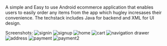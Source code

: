 A simple and Easy to use Android ecommerce application that enables users to easily order any items from the app which hugley incresases their convenience.
The techstack includes Java for backend and XML for UI design.

Screenshots:
![signin](https://github.com/co-de-er123/Android-Ecommerce-App/assets/100010797/fc01822f-cb0d-45da-b11c-259cffd9b026)
![signup](https://github.com/co-de-er123/Android-Ecommerce-App/assets/100010797/a0095063-3e83-471f-b1e8-fa1b44873dec)
![home](https://github.com/co-de-er123/Android-Ecommerce-App/assets/100010797/feb1099d-c8e2-4ba5-8c89-fd19b8b39054)
![cart](https://github.com/co-de-er123/Android-Ecommerce-App/assets/100010797/aab09f7c-011b-4202-b50e-a524bbc62d0b)
![navigation drawer](https://github.com/co-de-er123/Android-Ecommerce-App/assets/100010797/00c017c1-b5ae-42d9-96ad-dbddcc5d9a4c)
![address](https://github.com/co-de-er123/Android-Ecommerce-App/assets/100010797/67797b37-082a-4192-85bb-e3c517656f2d)
![payment](https://github.com/co-de-er123/Android-Ecommerce-App/assets/100010797/e1ba6368-3d5d-42c3-a7f0-989532f48dd4)
![payment2](https://github.com/co-de-er123/Android-Ecommerce-App/assets/100010797/a60facf2-8c82-4474-8b86-7373c7840da8)


